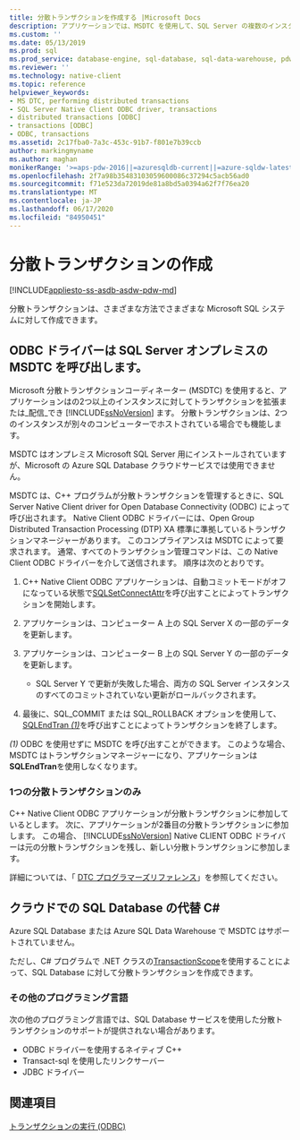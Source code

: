 ```yaml
---
title: 分散トランザクションを作成する |Microsoft Docs
description: アプリケーションでは、MSDTC を使用して、SQL Server の複数のインスタンスにわたってトランザクションを拡張または分散できます。 .NET クラスは、トランザクションを配布することもできます。
ms.custom: ''
ms.date: 05/13/2019
ms.prod: sql
ms.prod_service: database-engine, sql-database, sql-data-warehouse, pdw
ms.reviewer: ''
ms.technology: native-client
ms.topic: reference
helpviewer_keywords:
- MS DTC, performing distributed transactions
- SQL Server Native Client ODBC driver, transactions
- distributed transactions [ODBC]
- transactions [ODBC]
- ODBC, transactions
ms.assetid: 2c17fba0-7a3c-453c-91b7-f801e7b39ccb
author: markingmyname
ms.author: maghan
monikerRange: '>=aps-pdw-2016||=azuresqldb-current||=azure-sqldw-latest||>=sql-server-2016||=sqlallproducts-allversions||>=sql-server-linux-2017||=azuresqldb-mi-current'
ms.openlocfilehash: 2f7a98b35483103059600086c37294c5acb56ad0
ms.sourcegitcommit: f71e523da72019de81a8bd5a0394a62f7f76ea20
ms.translationtype: MT
ms.contentlocale: ja-JP
ms.lasthandoff: 06/17/2020
ms.locfileid: "84950451"
---
```

# <a name="create-a-distributed-transaction"></a>分散トランザクションの作成

[!INCLUDE[appliesto-ss-asdb-asdw-pdw-md](../../../includes/appliesto-ss-asdb-asdw-pdw-md.md)]

<!--
The following includes .md file is Empty, as of long before 2019/May/13.
/includes/snac-deprecated.md
-->


分散トランザクションは、さまざまな方法でさまざまな Microsoft SQL システムに対して作成できます。

## <a name="odbc-driver-calls-the-msdtc-for-sql-server-on-premises"></a>ODBC ドライバーは SQL Server オンプレミスの MSDTC を呼び出します。

Microsoft 分散トランザクションコーディネーター (MSDTC) を使用すると、アプリケーションはの2つ以上のインスタンスに対してトランザクションを拡張または_配信_でき [!INCLUDE[ssNoVersion](../../../includes/ssnoversion-md.md)] ます。 分散トランザクションは、2つのインスタンスが別々のコンピューターでホストされている場合でも機能します。

MSDTC はオンプレミス Microsoft SQL Server 用にインストールされていますが、Microsoft の Azure SQL Database クラウドサービスでは使用できません。

MSDTC は、C++ プログラムが分散トランザクションを管理するときに、SQL Server Native Client driver for Open Database Connectivity (ODBC) によって呼び出されます。 Native Client ODBC ドライバーには、Open Group Distributed Transaction Processing (DTP) XA 標準に準拠しているトランザクションマネージャーがあります。 このコンプライアンスは MSDTC によって要求されます。 通常、すべてのトランザクション管理コマンドは、この Native Client ODBC ドライバーを介して送信されます。 順序は次のとおりです。

1. C++ Native Client ODBC アプリケーションは、自動コミットモードがオフになっている状態で[SQLSetConnectAttr](../../../relational-databases/native-client-odbc-api/sqlsetconnectattr.md)を呼び出すことによってトランザクションを開始します。

2. アプリケーションは、コンピューター A 上の SQL Server X の一部のデータを更新します。

3. アプリケーションは、コンピューター B 上の SQL Server Y の一部のデータを更新します。
    - SQL Server Y で更新が失敗した場合、両方の SQL Server インスタンスのすべてのコミットされていない更新がロールバックされます。

4. 最後に、SQL_COMMIT または SQL_ROLLBACK オプションを使用して、 [SQLEndTran _(1)_](../../../relational-databases/native-client-odbc-api/sqlendtran.md)を呼び出すことによってトランザクションを終了します。

_(1)_ ODBC を使用せずに MSDTC を呼び出すことができます。 このような場合、MSDTC はトランザクションマネージャーになり、アプリケーションは**SQLEndTran**を使用しなくなります。

### <a name="only-one-distributed-transaction"></a>1つの分散トランザクションのみ

C++ Native Client ODBC アプリケーションが分散トランザクションに参加しているとします。 次に、アプリケーションが2番目の分散トランザクションに参加します。 この場合、 [!INCLUDE[ssNoVersion](../../../includes/ssnoversion-md.md)] Native CLIENT ODBC ドライバーは元の分散トランザクションを残し、新しい分散トランザクションに参加します。

詳細については、「 [DTC プログラマーズリファレンス](https://docs.microsoft.com/previous-versions/windows/desktop/ms686108\(v=vs.85\))」を参照してください。

## <a name="c-alternative-for-sql-database-in-the-cloud"></a>クラウドでの SQL Database の代替 C#

Azure SQL Database または Azure SQL Data Warehouse で MSDTC はサポートされていません。

ただし、C# プログラムで .NET クラスの[TransactionScope](/dotnet/api/system.transactions.transactionscope)を使用することによって、SQL Database に対して分散トランザクションを作成できます。

### <a name="other-programming-languages"></a>その他のプログラミング言語

次の他のプログラミング言語では、SQL Database サービスを使用した分散トランザクションのサポートが提供されない場合があります。

- ODBC ドライバーを使用するネイティブ C++
- Transact-sql を使用したリンクサーバー
- JDBC ドライバー

## <a name="see-also"></a>関連項目

[トランザクションの実行 (ODBC)](performing-transactions-in-odbc.md)
